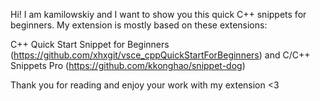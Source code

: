 Hi! I am kamilowskiy and I want to show you this quick C++ snippets for beginners.
My extension is mostly based on these extensions:

C++ Quick Start Snippet for Beginners (https://github.com/xhxgit/vsce_cppQuickStartForBeginners) and
C/C++ Snippets Pro (https://github.com/kkonghao/snippet-dog)

Thank you for reading and enjoy your work with my extension <3
